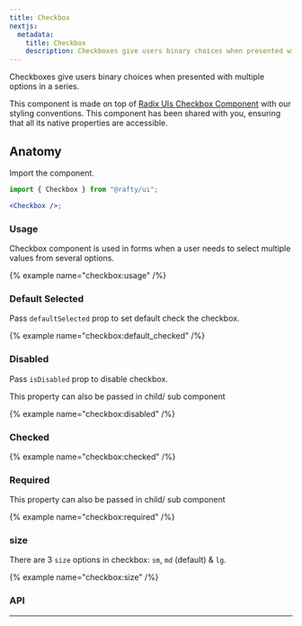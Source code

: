 ```yaml
---
title: Checkbox
nextjs:
  metadata:
    title: Checkbox
    description: Checkboxes give users binary choices when presented with multiple options in a series.
---
```


Checkboxes give users binary choices when presented with multiple options in a series.

This component is made on top of [Radix UIs Checkbox Component](https://www.radix-ui.com/primitives/docs/components/checkbox.) with our styling conventions. This component has been shared with you, ensuring that all its native properties are accessible.

## Anatomy

Import the component.

```jsx
import { Checkbox } from "@rafty/ui";

<Checkbox />;
```

### Usage

Checkbox component is used in forms when a user needs to select multiple values from several options.

{% example name="checkbox:usage" /%}

### Default Selected

Pass `defaultSelected` prop to set default check the checkbox.

{% example name="checkbox:default_checked" /%}

### Disabled

Pass `isDisabled` prop to disable checkbox.

This property can also be passed in child/ sub component

{% example name="checkbox:disabled" /%}

### Checked

{% example name="checkbox:checked" /%}

### Required

This property can also be passed in child/ sub component

{% example name="checkbox:required" /%}

### size

There are 3 `size` options in checkbox: `sm`, `md` (default) & `lg`.

{% example name="checkbox:size" /%}

### API

---
